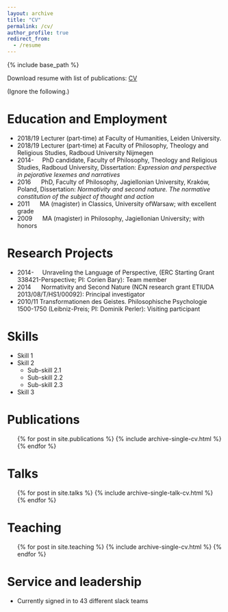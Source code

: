 ```yaml
---
layout: archive
title: "CV"
permalink: /cv/
author_profile: true
redirect_from:
  - /resume
---
```


{% include base_path %}

Download resume with list of publications: [CV](/files/CV_Leopold_Hess.pdf)

(Ignore the following.)

Education and Employment
======
* 2018/19 Lecturer (part-time) at Faculty of Humanities, Leiden University.
* 2018/19 Lecturer (part-time) at Faculty of Philosophy, Theology and Religious Studies, Radboud University Nijmegen
* 2014-     PhD candidate, Faculty of Philosophy, Theology and Religious Studies, Radboud University, Dissertation: *Expression and perspective in pejorative lexemes and narratives*
* 2016      PhD, Faculty of Philosophy, Jagiellonian University, Kraków, Poland, Dissertation: *Normativity and second nature. The normative constitution of the subject of thought and action*
* 2011      MA (magister) in Classics, University ofWarsaw; with excellent grade
* 2009      MA (magister) in Philosophy, Jagiellonian University; with honors

Research Projects
======
* 2014-     Unraveling the Language of Perspective, (ERC Starting Grant 338421-Perspective; PI: Corien Bary): Team member
* 2014      Normativity and Second Nature (NCN research grant ETIUDA 2013/08/T/HS1/00092): Principal investigator
* 2010/11 Transformationen des Geistes. Philosophische Psychologie 1500-1750 (Leibniz-Preis; PI: Dominik Perler): Visiting participant
  
Skills
======
* Skill 1
* Skill 2
  * Sub-skill 2.1
  * Sub-skill 2.2
  * Sub-skill 2.3
* Skill 3

Publications
======
  <ul>{% for post in site.publications %}
    {% include archive-single-cv.html %}
  {% endfor %}</ul>
  
Talks
======
  <ul>{% for post in site.talks %}
    {% include archive-single-talk-cv.html %}
  {% endfor %}</ul>
  
Teaching
======
  <ul>{% for post in site.teaching %}
    {% include archive-single-cv.html %}
  {% endfor %}</ul>
  
Service and leadership
======
* Currently signed in to 43 different slack teams
